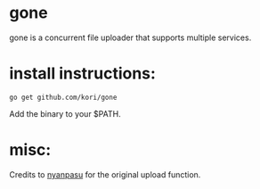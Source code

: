 # gone
gone is a concurrent file uploader that supports multiple services.

# install instructions:

`go get github.com/kori/gone`

Add the binary to your $PATH.

# misc:
Credits to [nyanpasu](https://github.com/nyanpasu) for the original upload
function.
